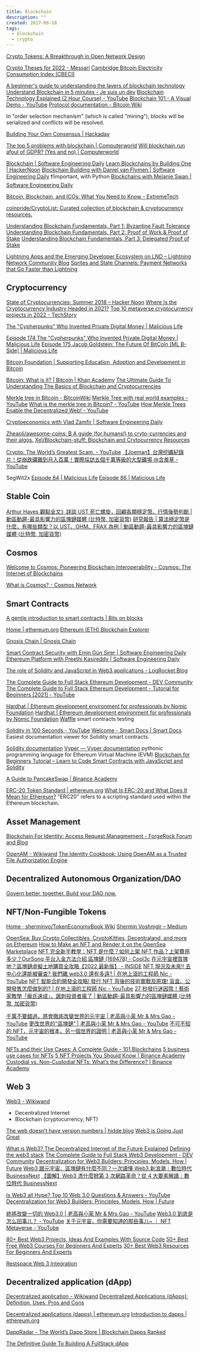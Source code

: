 ```yaml
---
title: Blockchain
description: ""
created: 2017-08-18
tags:
  - blockchain
  - crypto
---
```


[Crypto Tokens: A Breakthrough in Open Network Design](https://medium.com/@cdixon/crypto-tokens-a-breakthrough-in-open-network-design-e600975be2ef)

[Crypto Theses for 2022 - Messari](https://messari.io/crypto-theses-for-2022)
[Cambridge Bitcoin Electricity Consumption Index (CBECI)](https://ccaf.io/cbeci/index/comparisons)

[A beginner's guide to understanding the layers of blockchain technology](https://cointelegraph.com/blockchain-for-beginners/a-beginners-guide-to-understanding-the-layers-of-blockchain-technology)
[Understand Blockchain in 5 minutes - Je suis un dev](https://www.jesuisundev.com/en/understand-blockchain-in-5-minutes/)
[Blockchain Technology Explained (2 Hour Course) - YouTube](https://www.youtube.com/watch?v=qOVAbKKSH10)
[Blockchain 101 - A Visual Demo - YouTube](https://www.youtube.com/watch?v=_160oMzblY8)
[Protocol documentation - Bitcoin Wiki](https://en.bitcoin.it/wiki/Protocol_documentation)

In "order selection mechanism" (which is called "mining"), blocks will be serialized and conflicts will be resolved.

[Building Your Own Consensus | Hackaday](https://hackaday.com/2022/11/30/building-your-own-consensus/)

[The top 5 problems with blockchain | Computerworld](https://www.computerworld.com/article/3236480/emerging-technology/the-top-5-problems-with-blockchain.html)
[Will blockchain run afoul of GDPR? (Yes and no) | Computerworld](https://www.computerworld.com/article/3269750/blockchain/will-blockchain-run-afoul-of-gdpr-yes-and-no.html)

[Blockchain | Software Engineering Daily](https://softwareengineeringdaily.com/category/blockchain/)
[Learn Blockchains by Building One | HackerNoon](https://hackernoon.com/learn-blockchains-by-building-one-117428612f46)
[Blockchain Building with Daniel van Flymen | Software Engineering Daily](https://softwareengineeringdaily.com/2017/10/12/blockchain-building-with-daniel-van-flymen/) ❗!important, with Python
[Blockchains with Melanie Swan | Software Engineering Daily](https://softwareengineeringdaily.com/2015/08/11/blockchains-with-melanie-swan/)

[Bitcoin, Blockchain, and ICOs: What You Need to Know - ExtremeTech](https://www.extremetech.com/extreme/262229-bitcoin-blockchain-icos-explained)

[coinpride/CryptoList: Curated collection of blockchain & cryptocurrency resources.](https://github.com/coinpride/CryptoList)

[Understanding Blockchain Fundamentals, Part 1: Byzantine Fault Tolerance](https://medium.com/loom-network/understanding-blockchain-fundamentals-part-1-byzantine-fault-tolerance-245f46fe8419)
[Understanding Blockchain Fundamentals, Part 2: Proof of Work & Proof of Stake](https://medium.com/loom-network/understanding-blockchain-fundamentals-part-2-proof-of-work-proof-of-stake-b6ae907c7edb)
[Understanding Blockchain Fundamentals, Part 3: Delegated Proof of Stake](https://medium.com/loom-network/understanding-blockchain-fundamentals-part-3-delegated-proof-of-stake-b385a6b92ef)

[Lightning Apps and the Emerging Developer Ecosystem on LND – Lightning Network Community Blog](https://lightning.community/software/lnd/lightning/2017/07/05/emerging-lightning-developer-ecosystem/)
[Sprites and State Channels: Payment Networks that Go Faster than Lightning](https://arxiv.org/pdf/1702.05812.pdf)

## Cryptocurrency

[State of Cryptocurrencies: Summer 2018 – Hacker Noon](https://hackernoon.com/state-of-cryptocurrencies-summer-2018-932016549375)
[Where Is the Cryptocurrency Industry Headed in 2021?](https://www.investopedia.com/where-are-cryptocurrencies-headed-2019-4580342)
[Top 10 metaverse cryptocurrency projects in 2022 - TechStory](https://techstory.in/top-10-metaverse-cryptocurrency-projects-in-2022/)

[The "Cypherpunks" Who Invented Private Digital Money | Malicious Life](https://malicious.life/the-cypherpunks-who-invented-private-digital-money/)

[Episode 174 The "Cypherpunks" Who Invented Private Digital Money | Malicious Life](https://malicious.life/episode/episode-174/)
[Episode 175 Jacob Goldstein: The Future Of BitCoin [ML B-Side] | Malicious Life](https://malicious.life/episode/episode-175/)

[Bitcoin Foundation | Supporting Education, Adoption and Development in Bitcoin](http://bitcoinfoundation.org/)

[Bitcoin: What is it? | Bitcoin | Khan Academy](https://www.khanacademy.org/economics-finance-domain/core-finance/money-and-banking/bitcoin/v/bitcoin-what-is-it)
[The Ultimate Guide To Understanding The Basics of Blockchain and Cryptocurrencies](https://hackernoon.com/the-ultimate-guide-to-understanding-blockchain-and-cryptocurrencies-f37cf4c0043)

[Merkle tree in Bitcoin - BitcoinWiki](https://en.bitcoinwiki.org/wiki/Merkle_tree)
[Merkle Tree with real world examples - YouTube](https://www.youtube.com/watch?v=qHMLy5JjbjQ)
[What is the merkle tree in Bitcoin? - YouTube](https://www.youtube.com/watch?v=V6gLY-1G4Mc&t=8s)
[How Merkle Trees Enable the Decentralized Web! - YouTube](https://www.youtube.com/watch?v=YIc6MNfv5iQ)

[Cryptoeconomics with Vlad Zamfir | Software Engineering Daily](https://softwareengineeringdaily.com/2017/10/28/cryptoeconomics-with-vlad-zamfir/)

[Zheaoli/awesome-coins: ₿ A guide (for humans!) to cryto-currencies and their algos.](https://github.com/Zheaoli/awesome-coins)
[Xel/Blockchain-stuff: Blockchain and Crytocurrency Resources](https://github.com/Xel/Blockchain-stuff)

[Crypto: The World’s Greatest Scam. - YouTube](https://www.youtube.com/watch?v=ORdWE_ffirg)
[【Joeman】台灣挖礦紀錄片！從崩跌礦難到月入百萬！實際採訪五個千萬等級的大型礦場 @含羞草 - YouTube](https://www.youtube.com/watch?v=IBA3k7GBsWc)

SegWit2x
[Episode 84 | Malicious Life](https://malicious.life/episode/episode-84/)
[Episode 86 | Malicious Life](https://malicious.life/episode/episode-86/)

## Stable Coin

[Arthur Hayes 觀點全文》詳談 UST 死亡螺旋，回顧各類穩定幣、行情後勢判斷 | 動區動趨-最具影響力的區塊鏈媒體 (比特幣, 加密貨幣)](https://www.blocktempo.com/luna-brothers-inc-by-arthur-hayes/)
[研究報告 | 算法穩定幣是什麼，有哪些類型？以 UST、OHM、FRAX 為例 | 動區動趨-最具影響力的區塊鏈媒體 (比特幣, 加密貨幣)](https://www.blocktempo.com/how-many-algothrimic-stablecoins-are-there-and-what-are-the-types/)

## Cosmos

[Welcome to Cosmos: Pioneering Blockchain Interoperability - Cosmos: The Internet of Blockchains](https://cosmos.network/intro/)

[What is Cosmos? - Cosmos Network](https://v1.cosmos.network/intro)

## Smart Contracts

[A gentle introduction to smart contracts | Bits on blocks](https://bitsonblocks.net/2016/02/01/a-gentle-introduction-to-smart-contracts/)

[Home | ethereum.org](https://ethereum.org/en/)
[Ethereum (ETH) Blockchain Explorer](https://etherscan.io/)

[Gnosis Chain | Gnosis Chain](https://docs.gnosischain.com/)

[Smart Contract Security with Emin Gün Sirer | Software Engineering Daily](https://softwareengineeringdaily.com/2017/10/20/4085/)
[Ethereum Platform with Preethi Kasireddy | Software Engineering Daily](https://softwareengineeringdaily.com/2017/10/11/ethereum-platform-with-preethi-kasireddy/)

[The role of Solidity and JavaScript in Web3 applications - LogRocket Blog](https://blog.logrocket.com/solidity-javascript-web3-blockchain-applications/)

[The Complete Guide to Full Stack Ethereum Development - DEV Community](https://dev.to/dabit3/the-complete-guide-to-full-stack-ethereum-development-3j13)
[The Complete Guide to Full Stack Ethereum Development - Tutorial for Beginners [2021] - YouTube](https://www.youtube.com/watch?v=a0osIaAOFSE)

[Hardhat | Ethereum development environment for professionals by Nomic Foundation](https://hardhat.org/)
[Hardhat | Ethereum development environment for professionals by Nomic Foundation](https://hardhat.org/plugins/nomiclabs-hardhat-waffle.html)
[Waffle](https://getwaffle.io/) smart contracts testing

[Solidity in 100 Seconds - YouTube](https://www.youtube.com/watch?v=kdvVwGrV7ec)
[Welcome - Smart Docs | Smart Docs](https://smart-docs.vercel.app/) Easiest documentation viewer for Solidity smart contracts.

[Solidity documentation](https://docs.soliditylang.org/en/latest/)
[Vyper — Vyper documentation](https://vyper.readthedocs.io/en/stable/) pythonic programming language for Ethereum Virtual Machine (EVM)
[Blockchain for Beginners Tutorial – Learn to Code Smart Contracts with JavaScript and Solidity](https://www.freecodecamp.org/news/introduction-to-blockchain/)

[A Guide to PancakeSwap | Binance Academy](https://academy.binance.com/en/articles/a-guide-to-pancakeswap)

[ERC-20 Token Standard | ethereum.org](https://ethereum.org/en/developers/docs/standards/tokens/erc-20/)
[What Is ERC-20 and What Does It Mean for Ethereum?](https://www.investopedia.com/news/what-erc20-and-what-does-it-mean-ethereum/)
"ERC20" refers to a scripting standard used within the Ethereum blockchain.

## Asset Management

[Blockchain For Identity: Access Request Managmement - ForgeRock Forum and Blog](https://forum.forgerock.com/2016/06/blockchain-identity-access-request-managmement/)

[OpenAM - Wikiwand](https://www.wikiwand.com/en/OpenAM)
[The Identity Cookbook: Using OpenAM as a Trusted File Authorization Engine](http://www.theidentitycookbook.com/2016/11/using-openam-as-trusted-file.html)

## Decentralized Autonomous Organization/DAO

[Govern better, together. Build your DAO now.](https://aragon.org/)

## NFT/Non-Fungible Tokens

[Home · sherminvo/TokenEconomyBook Wiki](https://github.com/sherminvo/TokenEconomyBook/wiki)
[Shermin Voshmgir – Medium](https://sherminvoshmgir.medium.com/)

[OpenSea: Buy Crypto Collectibles, CryptoKitties, Decentraland, and more on Ethereum](https://testnets.opensea.io/)
[How to Make an NFT and Render it on the OpenSea Marketplace](https://www.freecodecamp.org/news/how-to-make-an-nft-and-render-on-opensea-marketplace/)
[NFT 完全新手教學：NFT 是什麼？如何上架 NFT 作品？上架費用多少？OurSong 平台入金方法介紹 區塊鏈 (169478) - Cool3c](https://www.cool3c.com/article/169478)
[在元宇宙裡買塊地？區塊鏈虛擬土地購買全攻略【2022 最新版】 - INSIDE](https://www.inside.com.tw/article/26632-buy-a-piece-of-land-in-the-metaverse)
[NFT 現況及未來!! 去中心化還能被審查? 我們離 web3.0 還有多遠? | 在地上滾的工程師 Nic - YouTube](https://www.youtube.com/watch?v=p5Rcgfud21U)
[NFT 智能合約開發全攻略! 發行 NFT 背後的技術實戰及原理! 盲盒、公開發售怎麼做到的? | 在地上滾的工程師 Nic - YouTube](https://www.youtube.com/watch?v=3vWw9Xt48bs)
[27 秒發行迷因幣！藝術家教學「龐氏速成」，諷刺投資者瘋了 | 動區動趨-最具影響力的區塊鏈媒體 (比特幣, 加密貨幣)](https://www.blocktempo.com/you-can-now-create-a-shitcoin-in-less-than-23-seconds/)

[千萬不要錯過，將會徹底改變世界的元宇宙 | 老高與小茉 Mr & Mrs Gao - YouTube](https://www.youtube.com/watch?v=hm5K-PBz0rg)
[更改世界的"區塊鏈" | 老高與小茉 Mr & Mrs Gao - YouTube](https://www.youtube.com/watch?v=sjx_rpay9rk)
[不可不知的 NFT，元宇宙的根本，另一個世界的證明 | 老高與小茉 Mr & Mrs Gao - YouTube](https://www.youtube.com/watch?v=cDk1FPoCfqI)

[NFTs and their Use Cases: A Complete Guide - 101 Blockchains](https://101blockchains.com/nft-use-cases/)
[5 business use cases for NFTs](https://www.techtarget.com/whatis/feature/5-business-use-cases-for-NFTs)
[5 NFT Projects You Should Know | Binance Academy](https://academy.binance.com/en/articles/5-nft-projects-you-should-know)
[Custodial vs. Non-Custodial NFTs: What’s the Difference? | Binance Academy](https://academy.binance.com/en/articles/custodial-vs-non-custodial-nfts-what-s-the-difference)

## Web 3

[Web3 - Wikiwand](https://www.wikiwand.com/en/web%203)

- Decentralized Internet
- Blockchain (cryptocurrency, NFT)

[The web doesn’t have version numbers | hidde.blog](https://hidde.blog/the-web-doesnt-have-version-numbers/)
[Web3 is Going Just Great](https://web3isgoinggreat.com/)

[What is Web3? The Decentralized Internet of the Future Explained](https://www.freecodecamp.org/news/what-is-web3/)
[Defining the web3 stack](https://edgeandnode.com/blog/defining-the-web3-stack)
[The Complete Guide to Full Stack Web3 Development - DEV Community](https://dev.to/dabit3/the-complete-guide-to-full-stack-web3-development-4g74)
[Decentralization for Web3 Builders: Principles, Models, How | Future](https://future.a16z.com/web3-decentralization-models-framework-principles-how-to/)
[Web3 跟元宇宙、區塊鏈有什麼不同？一次讀懂 Web3 新浪潮｜數位時代 BusinessNext](https://www.bnext.com.tw/article/68404/what-is-web3?)
[【圖解】Web3 憑什麼掀第 3 次網路革命？從 4 大要素解讀｜數位時代 BusinessNext](https://www.bnext.com.tw/article/68403/4-elements-to-understand-web3)

[Is Web3 all Hype? Top 10 Web 3.0 Questions & Answers - YouTube](https://www.youtube.com/watch?v=wHTcrmhskto)
[Decentralization for Web3 Builders: Principles, Models, How | Future](https://future.a16z.com/web3-decentralization-models-framework-principles-how-to/)

[終將改變一切的 Web3.0 | 老高與小茉 Mr & Mrs Gao - YouTube](https://www.youtube.com/watch?v=Ks_QkNTbGJY)
[Web3.0 到底是怎么回事儿？ - YouTube](https://www.youtube.com/watch?v=YdWP-wJh9jA)
[关于元宇宙，你需要知道的那些事儿~ ｜ NFT Metaverse - YouTube](https://www.youtube.com/watch?v=pFRXGxwat_U)

[80+ Best Web3 Projects, Ideas And Examples With Source Code](https://www.theinsaneapp.com/2022/05/best-web3-projects.html)
[50+ Best Free Web3 Courses For Beginners And Experts](https://www.theinsaneapp.com/2022/03/best-web3-courses.html)
[30+ Best Web3 Resources For Beginners And Experts](https://www.theinsaneapp.com/2022/03/best-web3-resources.html)

[Restspace Web 3 Integration](https://restspace.io/)

## Decentralized application (dApp)

[Decentralized application - Wikiwand](https://www.wikiwand.com/en/Decentralized_application)
[Decentralized Applications (dApps): Definition, Uses, Pros and Cons](https://www.investopedia.com/terms/d/decentralized-applications-dapps.asp)

[Decentralized applications (dapps) | ethereum.org](https://ethereum.org/en/dapps/)
[Introduction to dapps | ethereum.org](https://ethereum.org/en/developers/docs/dapps/)

[DappRadar - The World’s Dapp Store | Blockchain Dapps Ranked](https://dappradar.com/)

[The Definitive Guide To Building A FullStack dApp](https://blog.openreplay.com/the-definitive-guide-to-building-a-fullstack-dapp/)
